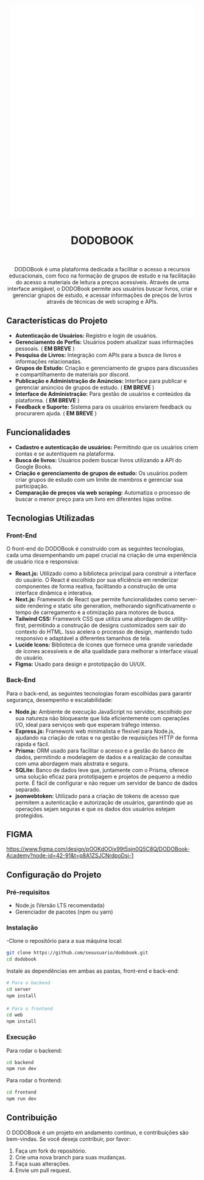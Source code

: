 

<p align="center">
  <img src="logo.png" alt="DODOBook logo">
</p>
<h1 align="center">DODOBOOK</h1>

<p align="center">
  <img src="https://img.shields.io/badge/react-%5E17.0.1-blu" alt="">
  <img src="https://img.shields.io/badge/node.js-%5E14.15.1-green" alt="">
  <img src="https://img.shields.io/badge/express-%5E4.17.1-lightgrey" alt="">
  <img src="https://img.shields.io/badge/SQLite-%5E3.34.0-lightgrey" alt="">
  <img src="https://img.shields.io/badge/prisma-%5E2.20.1-blue" alt="">
  <img src="https://img.shields.io/badge/Google%20Books%20API-v1-green" alt="">
</p>

<!-- ![React](https://img.shields.io/badge/react-%5E17.0.1-blue)
![Node.js](https://img.shields.io/badge/node.js-%5E14.15.1-green)
![Express](https://img.shields.io/badge/express-%5E4.17.1-lightgrey)
![SQLite](https://img.shields.io/badge/SQLite-%5E3.34.0-lightgrey)
![Prisma](https://img.shields.io/badge/prisma-%5E2.20.1-blue)
![Google Books API](https://img.shields.io/badge/Google%20Books%20API-v1-green) -->

<!-- ![Logo do DODOBook](logo.png "Logo do DODOBook") -->
<p align=center>
  DODOBook é uma plataforma dedicada a facilitar o acesso a recursos educacionais, com foco na formação de grupos de estudo e na facilitação do acesso a materiais de leitura a preços acessíveis. Através de uma interface amigável, o DODOBook permite aos usuários buscar livros, criar e gerenciar grupos de estudo, e acessar informações de preços de livros através de técnicas de web scraping e APIs.
</p>

## Características do Projeto

<ul>
  <li><strong>Autenticação de Usuários:</strong> Registro e login de usuários.</li>
  <li><strong>Gerenciamento de Perfis:</strong> Usuários podem atualizar suas informações pessoais. ( <strong>EM BREVE</strong> )</li>
  <li><strong>Pesquisa de Livros:</strong> Integração com APIs para a busca de livros e informações relacionadas.</li>
  <li><strong>Grupos de Estudo:</strong> Criação e gerenciamento de grupos para discussões e compartilhamento de materiais por discord.</li>
  <li><strong>Publicação e Administração de Anúncios:</strong> Interface para publicar e gerenciar anúncios de grupos de estudo. ( <strong>EM BREVE</strong> )</li>
  <li><strong>Interface de Administração:</strong> Para gestão de usuários e conteúdos da plataforma. ( <strong>EM BREVE</strong> )</li>
  <li><strong>Feedback e Suporte:</strong> Sistema para os usuários enviarem feedback ou procurarem ajuda. ( <strong>EM BREVE</strong> )</li>
</ul>

## Funcionalidades
- **Cadastro e autenticação de usuários:** Permitindo que os usuários criem contas e se autentiquem na plataforma.
- **Busca de livros:** Usuários podem buscar livros utilizando a API do Google Books.
- **Criação e gerenciamento de grupos de estudo:** Os usuários podem criar grupos de estudo com um limite de membros e gerenciar sua participação.
- **Comparação de preços via web scraping:** Automatiza o processo de buscar o menor preço para um livro em diferentes lojas online.

## Tecnologias Utilizadas

### Front-End
O front-end do DODOBook é construído com as seguintes tecnologias, cada uma desempenhando um papel crucial na criação de uma experiência de usuário rica e responsiva:

- <strong>React.js:</strong> Utilizado como a biblioteca principal para construir a interface do usuário. O React é escolhido por sua eficiência em renderizar componentes de forma reativa, facilitando a construção de uma interface dinâmica e interativa.
- <strong>Next.js:</strong> Framework de React que permite funcionalidades como server-side rendering e static site generation, melhorando significativamente o tempo de carregamento e a otimização para motores de busca.
- <strong>Tailwind CSS:</strong> Framework CSS que utiliza uma abordagem de utility-first, permitindo a construção de designs customizados sem sair do contexto do HTML. Isso acelera o processo de design, mantendo tudo responsivo e adaptável a diferentes tamanhos de tela.
- <strong>Lucide Icons:</strong> Biblioteca de ícones que fornece uma grande variedade de ícones acessíveis e de alta qualidade para melhorar a interface visual do usuário.
- <strong>Figma:</strong> Usado para design e prototipação do UI/UX.

### Back-End
Para o back-end, as seguintes tecnologias foram escolhidas para garantir segurança, desempenho e escalabilidade:

- <strong>Node.js:</strong> Ambiente de execução JavaScript no servidor, escolhido por sua natureza não bloqueante que lida eficientemente com operações I/O, ideal para serviços web que esperam tráfego intenso.
- <strong>Express.js:</strong> Framework web minimalista e flexível para Node.js, ajudando na criação de rotas e na gestão de requisições HTTP de forma rápida e fácil.
- <strong>Prisma:</strong> ORM usado para facilitar o acesso e a gestão do banco de dados, permitindo a modelagem de dados e a realização de consultas com uma abordagem mais abstrata e segura.
- <strong>SQLite:</strong> Banco de dados leve que, juntamente com o Prisma, oferece uma solução eficaz para prototipagem e projetos de pequeno a médio porte. É fácil de configurar e não requer um servidor de banco de dados separado.
- <strong>jsonwebtoken:</strong> Utilizado para a criação de tokens de acesso que permitem a autenticação e autorização de usuários, garantindo que as operações sejam seguras e que os dados dos usuários estejam protegidos.

## FIGMA
https://www.figma.com/design/pOOKdOOjx99t5sjn0Q5C8Q/DODOBook-Academy?node-id=42-91&t=p8A1ZSJCNrdpoDsj-1

## Configuração do Projeto

### Pré-requisitos
- Node.js (Versão LTS recomendada)
- Gerenciador de pacotes (npm ou yarn)

### Instalação
-Clone o repositório para a sua máquina local:

```bash
git clone https://github.com/seuusuario/dodobook.git
cd dodobook
```
Instale as dependências em ambas as pastas, front-end e back-end:

```bash
# Para o backend
cd server
npm install

# Para o frontend
cd web
npm install
```
### Execução
Para rodar o backend:

```bash
cd backend
npm run dev
```
Para rodar o frontend:

```bash
cd frontend
npm run dev
```

## Contribuição
O DODOBook é um projeto em andamento contínuo, e contribuições são bem-vindas. Se você deseja contribuir, por favor:

1. Faça um fork do repositório.
2. Crie uma nova branch para suas mudanças.
3. Faça suas alterações.
3. Envie um pull request.







